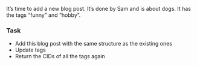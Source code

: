 It’s time to add a new blog post. It’s done by Sam and is about dogs. It has the tags “funny” and “hobby”.

### Task

 - Add this blog post with the same structure as the existing ones
 - Update tags
 - Return the CIDs of all the tags again
